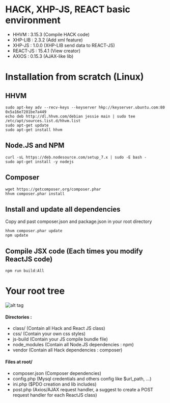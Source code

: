 # HACK, XHP-JS, REACT basic environment

- HHVM : 3.15.3     (Compile HACK code)
- XHP-LIB : 2.3.2   (Add xml feature)
- XHP-JS : 1.0.0    (XHP-LIB send data to REACT-JS)
- REACT-JS : 15.4.1 (View creator)
- AXIOS : 0.15.3    (AJAX-like lib)

# Installation from scratch (Linux)

## HHVM

```
sudo apt-key adv --recv-keys --keyserver hkp://keyserver.ubuntu.com:80 0x5a16e7281be7a449
echo deb http://dl.hhvm.com/debian jessie main | sudo tee /etc/apt/sources.list.d/hhvm.list
sudo apt-get update
sudo apt-get install hhvm
```
## Node.JS and NPM

```
curl -sL https://deb.nodesource.com/setup_7.x | sudo -E bash -
sudo apt-get install -y nodejs
```
## Composer

```
wget https://getcomposer.org/composer.phar
hhvm composer.phar install
```
## Install and update all dependencies

Copy and past composer.json and package.json in your root directory

```
hhvm composer.phar update
npm update
```

## Compile JSX code (Each times you modify ReactJS code)

```
npm run build:All
```

# Your root tree

![alt tag](http://xhpjs.bbichero.com/root_tree_xhpjs-env.png)

#### <i class="icon-folder-open"></i> Directories :

- class/        (Contain all Hack and React JS class)
- css/          (Contain your own css styles)
- js-build      (Contain your JS compile bundle file)
- node_modules  (Contain all Node.JS dependencies : npm)
- vendor        (Contain all Hack dependencies : composer)

#### <i class="icon-file"></i> Files at root/

- composer.json (Composer dependencies)
- config.php    (Mysql credentials and others config like $url_path, ...)
- ini.php       ($PDO creation and lib includes)
- post.php      (Axios/AJAX request handler, a suggest to create a POST request handler for each ReactJS class)

